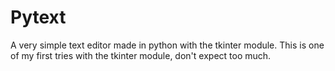 # Pytext
A very simple text editor made in python with the tkinter module. This is one of my first tries with the tkinter module, don't expect too much.

